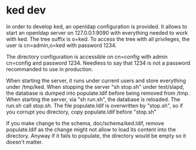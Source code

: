 # ked dev

In order to develop ked, an openldap configuration is provided. It allows to start an openldap server on 127.0.0.1:9090 with everything needed to work with ked. The tree suffix is o=ked. To access the tree with all privileges, the user is cn=admin,o=ked with password 1234.

The directory configuration is accessible on cn=config with admin cn=config and password 1234. Needless to say that 1234 is not a password recommanded to use in production.

When starting the server, it runs under current users and store everything under /tmp/ked. When stopping the server "sh stop.sh" under test/slapd, the database is dumped into populate.ldif before being removed from /tmp. When starting the server, via "sh run.sh", the database is reloaded. The run.sh call stop.sh. The file populate.ldif is overwritten by "stop.sh", so if you corrupt you directory, copy populate.ldif before "stop.sh"

If you make change to the schema, doc/schema/ked.ldif, remove populate.ldif as the change might not allow to load its content into the directory. Anyway if it fails to populate, the directory would be empty so it doesn't matter.